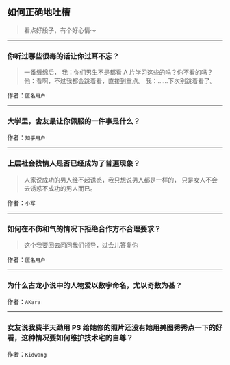 ## 如何正确地吐槽

> 看点好段子，有个好心情～


 
---

### 你听过哪些很毒的话让你过耳不忘？

> 一番缠绵后，
> 我：你们男生不是都看 A 片学习这些的吗？你不看的吗？
> 他：看啊，不过我都会跳着看，直接到重点。
> 我：……下次别跳着看了。


作者：`匿名用户`

---

### 大学里，舍友最让你佩服的一件事是什么？

> 


作者：`知乎用户`

---

### 上层社会找情人是否已经成为了普遍现象？

> 人家说成功的男人经不起诱惑，我只想说男人都是一样的， 只是女人不会去诱惑不成功的男人而已。


作者：`小军`

---

### 如何在不伤和气的情况下拒绝合作方不合理要求？

> 这个我要回去问问我们领导，过会儿答复你


作者：`匿名用户`

---

### 为什么古龙小说中的人物爱以数字命名，尤以奇数为甚？

> 


作者：`AKara`

---

### 女友说我费半天劲用 PS 给她修的照片还没有她用美图秀秀点一下的好看，这种情况要如何维护技术宅的自尊？

> 


作者：`Kidwang`